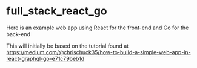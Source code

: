 # full_stack_react_go
Here is an example web app using React for the front-end and Go for the back-end

This will initially be based on the tutorial found at https://medium.com/@chrischuck35/how-to-build-a-simple-web-app-in-react-graphql-go-e71c79beb1d
